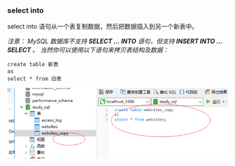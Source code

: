 ### select into

select into 语句从一个表复制数据，然后把数据插入到另一个新表中。

*注意：
MySQL 数据库不支持 <b>SELECT ... INTO</b> 语句，但支持  <b>INSERT INTO ... SELECT </b>。
当然你可以使用以下语句来拷贝表结构及数据：*

```
create table 新表
as
select * from 旧表
```
<img src='img/create_table_as.png' />